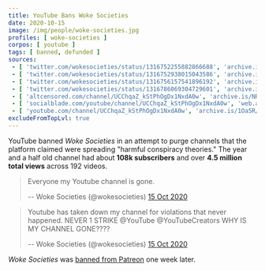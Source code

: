 ```yaml
---
title: YouTube Bans Woke Societies
date: 2020-10-15
image: /img/people/woke-societies.jpg
profiles: [ woke-societies ]
corpos: [ youtube ]
tags: [ banned, defunded ]
sources:
 - [ 'twitter.com/wokesocieties/status/1316752255882866688', 'archive.is/A2nb0' ]
 - [ 'twitter.com/wokesocieties/status/1316752938015043586', 'archive.is/1pMeO' ]
 - [ 'twitter.com/wokesocieties/status/1316756157541896192', 'archive.is/DRLQQ' ]
 - [ 'twitter.com/wokesocieties/status/1316786069304729601', 'archive.is/hmqtz' ]
 - [ 'altcensored.com/channel/UCChqaZ_kStPhOgDx1NxdA0w', 'archive.is/NRT03' ]
 - [ 'socialblade.com/youtube/channel/UCChqaZ_kStPhOgDx1NxdA0w', 'web.archive.org/web/20201102182502/https://socialblade.com/youtube/channel/UCChqaZ_kStPhOgDx1NxdA0w' ]
 - [ 'youtube.com/channel/UCChqaZ_kStPhOgDx1NxdA0w', 'archive.is/1Oa5R/image' ]
excludeFromTopLvl: true
---
```


YouTube banned _Woke Societies_ in an attempt to purge channels
that the platform claimed were spreading "harmful conspiracy theories." The
year and a half old channel had about **108k subscribers** and over **4.5
million total views** across 192 videos.

> Everyone my Youtube channel is gone.
>
> -- Woke Societies (@wokesocieties) [15 Oct 2020](https://archive.is/A2nb0)

> Youtube has taken down my channel for violations that never happened. NEVER 1
> STRIKE @YouTube @YouTubeCreators WHY IS MY CHANNEL GONE????
>
> -- Woke Societies (@wokesocieties) [15 Oct 2020](https://archive.is/1pMeO)

_Woke Societies_ was [banned from Patreon](/e/patreon-bans-woke-societies/) one week later.
